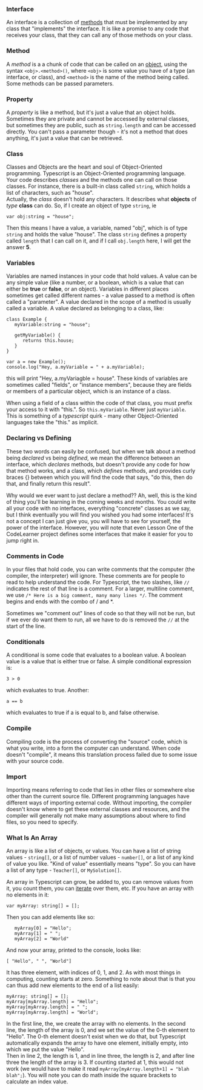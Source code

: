 ### Interface

An interface is a collection of [methods](#method) that must be implemented by any class that "implements" the interface.
It is like a promise to any code that receives your class, that they can call any of those methods on
your class. 

### Method

A *method* is a a chunk of code that can be called on an [object](#class), using the syntax `<obj>.<method>()`, 
where `<obj>` is some value you have of a type (an interface, or class), and `<method>` is the name of the method 
being called.  Some methods can be passed parameters.

### Property
A *property* is like a method, but it's just a value that an object holds.  Sometimes they are private
and cannot be accessed by external classes, but sometimes they are public, such as `string.length` and
can be accessed directly.  You can't pass a parameter though - it's not a method that does anything, it's 
just a value that can be retrieved.

### Class

Classes and Objects are the heart and soul of Object-Oriented programming.  Typescript is an Object-Oriented
programming language.  Your code describes *classes* and the methods one can call on those classes.  For
instance, there is a built-in class called `string`, which holds a list of characters, such as "house".  
Actually, the *class* doesn't hold any characters.  It describes what **objects** of *type* **class** can do.
So, if I create an object of type `string`, ie 
```$xslt
var obj:string = "house";
```

Then this means I have a value, a variable, named "obj", which is of type `string` and holds the value 
"house".  The class `string` defines a property called `length` that I can call on it, and if I call `obj.length` 
here, I will get the answer **5**.

### Variables
Variables are named instances in your code that hold values.  A value can be any simple value (like
a number, or a boolean, which is a value that can either be **true** or **false**, or an object).  Variables
in different places sometimes get called different names - a value passed to a method is often called
a "parameter".  A value declared in the scope of a method is usually called a variable.  A value declared
as belonging to a class, like:

```$xslt
class Example {
   myVariable:string = "house";
   
   getMyVariable() {
      returns this.house;
   }
}

var a = new Example();
console.log("Hey, a.myVariable = " + a.myVariable);
```
this will print "Hey, a.myVariagble = house".  These kinds of variables are sometimes called "fields", or
"instance members", because they are fields or members of a particular object, which is an instance of a 
class.

When using a field of a class within the code of that class, you must prefix your access to it with "this.".  So
`this.myVariable`.  Never just `myVariable`.  This is something of a *typescript* quirk - many other Object-Oriented
languages take the "this." as implicit.

### Declaring vs Defining
These two words can easily be confused, but when we talk about a method being *declared* vs being *defined*, we mean
the difference between an interface, which *declares* methods, but doesn't provide any code for how that
method works, and a class, which *defines* methods, and provides curly braces {} between which you will
find the code that says, "do this, then do that, and finally return this result".  

Why would we ever want to just declare a method??  Ah, well, this is the kind of thing you'll be learning 
in the coming weeks and months.  You could write all your code with no interfaces, everything "concrete" classes 
as we say, but I think eventually you will find you wished you had some interfaces!  It's not a concept I 
can just give you, you will have to see for yourself, the power of the interface.  However, you will note that
even Lesson One of the CodeLearner project defines some interfaces that make it easier for you to jump right
in.

### Comments in Code
In your files that hold code, you can write comments that the computer (the compiler, the interpreter)
will ignore.  These comments are for people to read to help understand the code.  For Typescript,
the two slashes, like ```//``` indicates the rest of that line is a comment.  For a larger, multiline
comment, we use ```/* Here is a big comment, many many lines */```.  The comment begins and ends with 
the combo  of / and *.

Sometimes we "comment out" lines of code so that they will not be run, but if we ever do want them
to run, all we have to do is removed the ```//``` at the start of the line.

### Conditionals
A conditional is some code that evaluates to a boolean value.  A boolean value is a value
that is either true or false.  A simple conditional expression is:

```3 > 0```

which evaluates to true.  Another:

```a == b```

which evaluates to true if a is equal to b, and false otherwise.  

### Compile
Compiling code is the process of converting the "source" code, which is what you write, into a form 
the computer can understand.  When code doesn't "compile", it means this translation process
failed due to some issue with your source code.

### Import
Importing means referring to code that lies in other files or somewhere else other than the current
source file.  Different programming languages have different ways of importing external code.  Without
importing, the compiler doesn't know where to get these external classes and resources, and the 
compiler will generally not make many assumptions about where to find files, so you need to specify.

### What Is An Array
An array is like a list of objects, or values.  You can have a list of string values - 
```string[]```, or a list of number values - ```number[]```, or a list of any kind of value
you like.  "Kind of value" essentially means "type".  So you can have a list of any type - 
```Teacher[]```, or ```MySolution[]```.  

An array in Typescript can grow, be added to, you can remove values from it, you count them,
you can [iterate](#iteration) over them, etc.  If you have an array with no elements in it:

```var myArray: string[] = [];```

Then you can add elements like so: 

```
   myArray[0] = "Hello";
   myArray[1] = " ";
   myArray[2] = "World"
```

And now your array, printed to the console, looks like:

```
[ "Hello", " ", "World"]
```

It has three element, with indices of 0, 1, and 2.  As with most things in computing, counting
starts at zero.  Something to note about that is that you can thus add new elements to the
end of a list easily:

```
myArray: string[] = [];
myArray[myArray.length] = "Hello";
myArray[myArray.length] = " ";
myArray[myArray.length] = "World";
```
In the first line, the, we create the array with no elements.  In the second line, the 
length of the array is 0, and we set the value of the 0-th element to "Hello".  The 0-th
element doesn't exist when we do that, but Typescript automatically expands the array to have
one element, initially empty, into which we put the value "Hello".  
Then in line 2, the length is 1, and in line three, the length is 2, and after line three
the length of the array is 3.  If counting started at 1, this would not work (we would have
to make it read ```myArray[myArray.length+1] = "blah blah";```).
You will note you can do math inside the square brackets to calculate an index value.
